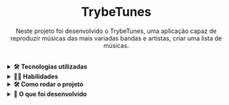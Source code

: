 <!-- Olá, Tryber!
Esse é apenas um arquivo inicial para o README do seu projeto.
É essencial que você preencha esse documento por conta própria, ok?
Não deixe de usar nossas dicas de escrita de README de projetos, e deixe sua criatividade brilhar!
:warning: IMPORTANTE: você precisa deixar nítido:
- quais arquivos/pastas foram desenvolvidos por você; 
- quais arquivos/pastas foram desenvolvidos por outra pessoa estudante;
- quais arquivos/pastas foram desenvolvidos pela Trybe.
-->

<!-- Olá, Tryber!
Esse é apenas um arquivo inicial para o README do seu projeto.
É essencial que você preencha esse documento por conta própria, ok?
Não deixe de usar nossas dicas de escrita de README de projetos, e deixe sua criatividade brilhar!
:warning: IMPORTANTE: você precisa deixar nítido:
- quais arquivos/pastas foram desenvolvidos por você; 
- quais arquivos/pastas foram desenvolvidos por outra pessoa estudante;
- quais arquivos/pastas foram desenvolvidos pela Trybe.
-->

<h1 align="center">TrybeTunes</h1>


  <p align="center">Neste projeto foi desenvolvido o TrybeTunes, uma aplicação capaz de reproduzir músicas das mais variadas bandas e artistas, criar uma lista de músicas.
  </p>
<br>

<details>
  <summary><strong>🛠 Tecnologias utilizadas</strong></summary><br />
### 🛠 Tecnologias

As seguintes ferramentas foram usadas na construção do projeto:

- [TailWind CSS](https://tailwindcss.com/)
- [React](https://legacy.reactjs.org/docs/getting-started.html)
- [VSCode](https://developer.mozilla.org/pt-BR/docs/Web/JavaScript)
- [Figma](https://www.figma.com/)
 
</details>


<details>
  <summary><strong>🧑‍💻 Habilidades</strong></summary><br />
### 🧑‍💻 As seguintes habilidades foram necessárias para realização desse projeto:

 - Fazer requisições e consumir dados vindos de uma API;

 - Utilizar os ciclos de vida de um componente React;

 - Utilizar a função setState de forma a garantir que um determinado código só é executado após o estado ser atualizado

 - Utilizar o componente BrowserRouter corretamente;

 - Criar rotas, mapeando o caminho da URL com o componente correspondente, via Route;

 - Utilizar o Switch do React Router;

 - Criar links de navegação na aplicação com o componente Link;

  
</details>

<details>
  <summary><strong>🛠 Como rodar o projeto</strong></summary><br />

 1 - Clone o repositório
  
 2 - Instale as dependências:
   - `npm install`
  
 3 - Inicialize o projeto:
   - `npm start`
  
 4 - Acessar no Browser:
   - `http://localhost:3000`
 
</details>


<details>
  <summary><strong>🏪 O que foi desenvolvido</strong></summary><br />
<h1 align="center">
  <img alt="trybetunes" title="#Trybetunes" src="./images/trybewarts.png" />
</h1>
  
</details>
